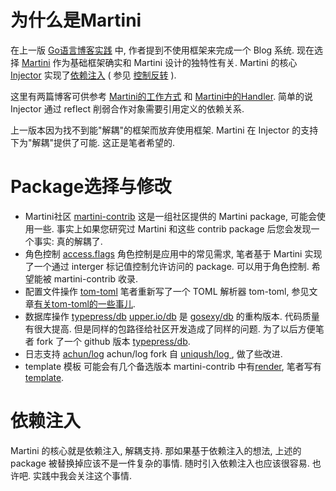 为什么是Martini
===============

在上一版 [Go语言博客实践][1] 中, 作者提到不使用框架来完成一个 Blog 系统. 现在选择 [Martini][2] 作为基础框架确实和 Martini 设计的独特性有关. Martini 的核心 [Injector][3] 实现了[依赖注入][4] ( 参见 [控制反转][5] ).

这里有两篇博客可供参考 [Martini的工作方式][6] 和 [Martini中的Handler][7].
简单的说 Injector 通过 reflect 削弱合作对象需要引用定义的依赖关系. 

上一版本因为找不到能"解耦"的框架而放弃使用框架. Martini 在 Injector 的支持下为"解耦"提供了可能. 这正是笔者希望的.

Package选择与修改
=================

 - Martini社区 [martini-contrib][8]
    这是一组社区提供的 Martini package, 可能会使用一些. 事实上如果您研究过 Martini 和这些 contrib package 后您会发现一个事实: 真的解耦了.
 - 角色控制 [access.flags][9]
    角色控制是应用中的常见需求, 笔者基于 Martini 实现了一个通过 interger 标记值控制允许访问的 package. 可以用于角色控制. 希望能被 martini-contrib 收录.
 - 配置文件操作 [tom-toml][10]
    笔者重新写了一个 TOML 解析器 tom-toml, 参见文章[有关tom-toml的一些事儿][11].
 - 数据库操作 [typepress/db][12]
    [upper.io/db][13] 是 [gosexy/db][14] 的重构版本. 代码质量有很大提高. 但是同样的包路径给社区开发造成了同样的问题. 为了以后方便笔者 fork 了一个 github 版本 [typepress/db][15].
 - 日志支持 [achun/log][16]
    achun/log fork 自 [uniqush/log ][17], 做了些改进.
 - template 模板
    可能会有几个备选版本 martini-contrib 中有[render][18], 笔者写有 [template][19].

依赖注入
========

Martini 的核心就是依赖注入, 解耦支持. 那如果基于依赖注入的想法, 上述的 package 被替换掉应该不是一件复杂的事情. 随时引入依赖注入也应该很容易. 也许吧. 实践中我会关注这个事情.

  [1]: https://github.com/achun/Go-Blog-In-Action/tree/master
  [2]: https://github.com/codegangsta/martini "Martini"
  [3]: https://github.com/codegangsta/inject "inject"
  [4]: http://en.wikipedia.org/wiki/Dependency_injection "Dependency injection"
  [5]: http://zh.wikipedia.org/wiki/控制反转 "控制反转"
  [6]: http://my.oschina.net/achun/blog/192912 "Martini的工作方式"
  [7]: http://my.oschina.net/achun/blog/197546 "Martini中的Handler"
  [8]: https://github.com/martini-contrib "martini-contrib"
  [9]: https://github.com/achun/access.flags
  [10]: https://github.com/achun/tom-toml
  [11]: http://my.oschina.net/achun/blog/196953 "有关tom-toml的一些事儿"
  [12]: https://github.com/typepress/db
  [13]: https://github.com/upper/db
  [14]: https://github.com/gosexy/db
  [15]: https://github.com/typepress/db
  [16]: https://github.com/achun/log
  [17]: https://github.com/uniqush/log
  [18]: https://github.com/martini-contrib/render
  [19]: https://github.com/achun/template